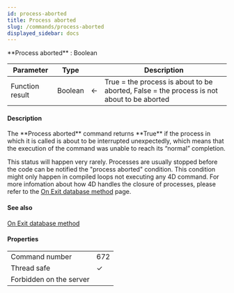 ```yaml
---
id: process-aborted
title: Process aborted
slug: /commands/process-aborted
displayed_sidebar: docs
---
```


<!--REF #_command_.Process aborted.Syntax-->**Process aborted**  : Boolean<!-- END REF-->
<!--REF #_command_.Process aborted.Params-->
| Parameter | Type |  | Description |
| --- | --- | --- | --- |
| Function result | Boolean | &#8592; | True = the process is about to be aborted, False = the process is not about to be aborted |

<!-- END REF-->

#### Description 

<!--REF #_command_.Process aborted.Summary-->The **Process aborted** command returns **True** if the process in which it is called is about to be interrupted unexpectedly, which means that the execution of the command was unable to reach its “normal” completion.<!-- END REF-->

This status will happen very rarely. Processes are usually stopped before the code can be notified the "process aborted" condition. This condition might only happen in compiled loops not executing any 4D command. For more infomation about how 4D handles the closure of processes, please refer to the [On Exit database method](on-exit-database-method.md) page.

#### See also 

[On Exit database method](on-exit-database-method.md)  

#### Properties
|  |  |
| --- | --- |
| Command number | 672 |
| Thread safe | &check; |
| Forbidden on the server ||


